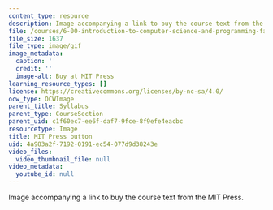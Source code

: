 ```yaml
---
content_type: resource
description: Image accompanying a link to buy the course text from the MIT Press.
file: /courses/6-00-introduction-to-computer-science-and-programming-fall-2008/4a983a2f71920191ec54077d9d38243e_mp_logo.gif
file_size: 1637
file_type: image/gif
image_metadata:
  caption: ''
  credit: ''
  image-alt: Buy at MIT Press
learning_resource_types: []
license: https://creativecommons.org/licenses/by-nc-sa/4.0/
ocw_type: OCWImage
parent_title: Syllabus
parent_type: CourseSection
parent_uid: c1f60ec7-ee6f-daf7-9fce-8f9efe4eacbc
resourcetype: Image
title: MIT Press button
uid: 4a983a2f-7192-0191-ec54-077d9d38243e
video_files:
  video_thumbnail_file: null
video_metadata:
  youtube_id: null
---
```

Image accompanying a link to buy the course text from the MIT Press.